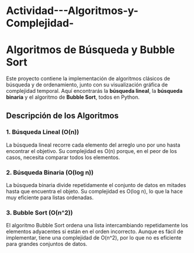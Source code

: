 # Actividad---Algoritmos-y-Complejidad-

# Algoritmos de Búsqueda y Bubble Sort

Este proyecto contiene la implementación de algoritmos clásicos de búsqueda y de ordenamiento, junto con su visualización gráfica de complejidad temporal. Aquí encontrarás la **búsqueda lineal**, la **búsqueda binaria** y el algoritmo de **Bubble Sort**, todos en Python.

## Descripción de los Algoritmos

### 1. Búsqueda Lineal (O(n))
La búsqueda lineal recorre cada elemento del arreglo uno por uno hasta encontrar el objetivo. Su complejidad es O(n) porque, en el peor de los casos, necesita comparar todos los elementos.

### 2. Búsqueda Binaria (O(log n))
La búsqueda binaria divide repetidamente el conjunto de datos en mitades hasta que encuentra el objeto. Su complejidad es O(log n), lo que la hace muy eficiente para listas ordenadas.

### 3. Bubble Sort (O(n^2))
El algoritmo Bubble Sort ordena una lista intercambiando repetidamente los elementos adyacentes si están en el orden incorrecto. Aunque es fácil de implementar, tiene una complejidad de O(n^2), por lo que no es eficiente para grandes conjuntos de datos.
